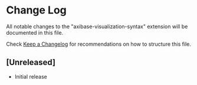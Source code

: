# Change Log
All notable changes to the "axibase-visualization-syntax" extension will be documented in this file.

Check [Keep a Changelog](http://keepachangelog.com/) for recommendations on how to structure this file.

## [Unreleased]
- Initial release